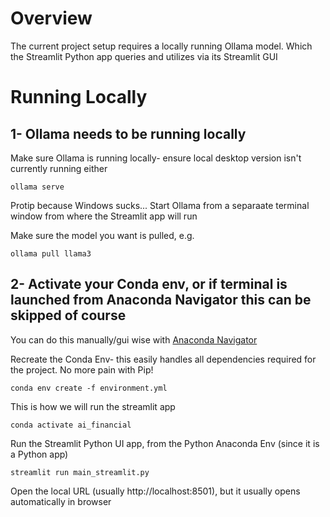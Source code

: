 # Overview
The current project setup requires a locally running Ollama model. Which the Streamlit Python app queries and utilizes via its Streamlit GUI

# Running Locally
## 1- Ollama needs to be running locally
Make sure Ollama is running locally- ensure local desktop version isn't currently running either
```
ollama serve
```
Protip because Windows sucks...
Start Ollama from a separaate terminal window from where the Streamlit app will run

Make sure the model you want is pulled, e.g.
```
ollama pull llama3
```

## 2- Activate your Conda env, or if terminal is launched from Anaconda Navigator this can be skipped of course
You can do this manually/gui wise with [Anaconda Navigator](https://www.anaconda.com/products/navigator)

Recreate the Conda Env- this easily handles all dependencies required for the project. No more pain with Pip!
```
conda env create -f environment.yml
```
This is how we will run the streamlit app
```
conda activate ai_financial
```

Run the Streamlit Python UI app, from the Python Anaconda Env (since it is a Python app)
```
streamlit run main_streamlit.py
```

Open the local URL (usually http://localhost:8501), but it usually opens automatically in browser

